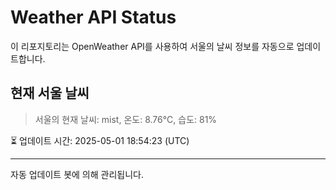 
# Weather API Status

이 리포지토리는 OpenWeather API를 사용하여 서울의 날씨 정보를 자동으로 업데이트합니다.

## 현재 서울 날씨
> 서울의 현재 날씨: mist, 온도: 8.76°C, 습도: 81%

⏳ 업데이트 시간: 2025-05-01 18:54:23 (UTC)

---
자동 업데이트 봇에 의해 관리됩니다.

